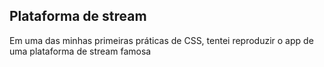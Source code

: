 ## Plataforma de stream
Em uma das minhas primeiras práticas de CSS, tentei reproduzir o app de uma plataforma de stream famosa
